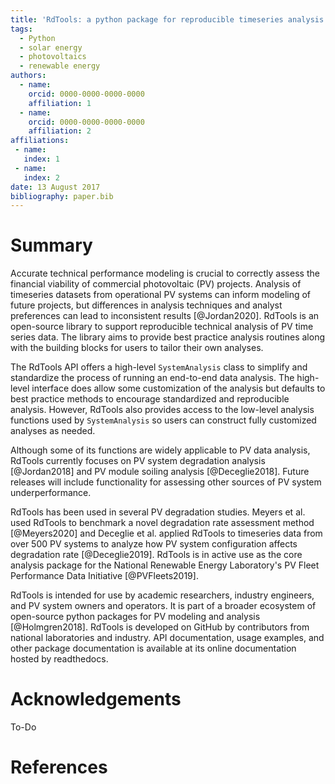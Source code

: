 ```yaml
---
title: 'RdTools: a python package for reproducible timeseries analysis of photovoltaic systems'
tags:
  - Python
  - solar energy
  - photovoltaics
  - renewable energy
authors:
  - name: 
    orcid: 0000-0000-0000-0000
    affiliation: 1
  - name: 
    orcid: 0000-0000-0000-0000
    affiliation: 2
affiliations:
 - name: 
   index: 1
 - name: 
   index: 2
date: 13 August 2017 
bibliography: paper.bib
---
```


# Summary

Accurate technical performance modeling is crucial to correctly assess the
financial viability of commercial photovoltaic (PV) projects.  Analysis of
timeseries datasets from operational PV systems can inform modeling of future
projects, but differences in analysis techniques and analyst preferences can
lead to inconsistent results [@Jordan2020]. RdTools is an open-source library
to support reproducible technical analysis of PV time series data. The library
aims to provide best practice analysis routines along with the building blocks
for users to tailor their own analyses.

The RdTools API offers a high-level `SystemAnalysis` class to simplify and
standardize the process of running an end-to-end data analysis. The high-level
interface does allow some customization of the analysis but defaults to best
practice methods to encourage standardized and reproducible analysis. However,
RdTools also provides access to the low-level analysis functions used by
`SystemAnalysis` so users can construct fully customized analyses as needed.

Although some of its functions are widely applicable to PV data analysis,
RdTools currently focuses on PV system degradation analysis [@Jordan2018] and
PV module soiling analysis [@Deceglie2018].  Future releases will include
functionality for assessing other sources of PV system underperformance.

RdTools has been used in several PV degradation studies.  Meyers et al. used
RdTools to benchmark a novel degradation rate assessment method [@Meyers2020]
and Deceglie et al. applied RdTools to timeseries data from over 500 PV systems
to analyze how PV system configuration affects degradation rate [@Deceglie2019].
RdTools is in active use as the core analysis package for the National
Renewable Energy Laboratory's PV Fleet Performance Data Initiative
[@PVFleets2019].

RdTools is intended for use by academic researchers, industry engineers, and
PV system owners and operators.  It is part of a broader ecosystem of 
open-source python packages for PV modeling and analysis [@Holmgren2018].
RdTools is developed on GitHub by contributors from national laboratories and
industry. API documentation, usage examples, and other package documentation
is available at its online documentation hosted by readthedocs. 

# Acknowledgements

To-Do

# References